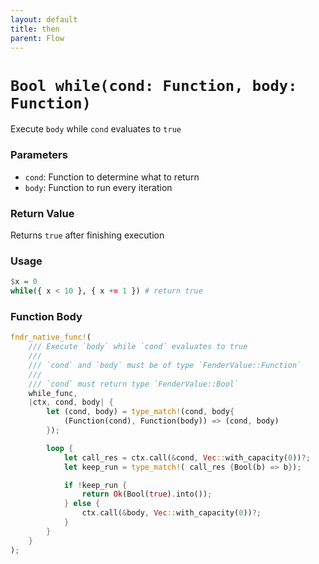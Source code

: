 ```yaml
---
layout: default
title: then
parent: Flow
---
```


# `Bool while(cond: Function, body: Function)`
Execute `body` while `cond` evaluates to `true`

### Parameters
- `cond`: Function to determine what to return
- `body`: Function to run every iteration

### Return Value
Returns `true` after finishing execution

### Usage
```r
$x = 0
while({ x < 10 }, { x += 1 }) # return true
```

### Function Body
```rust
fndr_native_func!(
    /// Execute `body` while `cond` evaluates to true
    ///
    /// `cond` and `body` must be of type `FenderValue::Function`
    ///
    /// `cond` must return type `FenderValue::Bool`
    while_func,
    |ctx, cond, body| {
        let (cond, body) = type_match!(cond, body{
            (Function(cond), Function(body)) => (cond, body)
        });

        loop {
            let call_res = ctx.call(&cond, Vec::with_capacity(0))?;
            let keep_run = type_match!( call_res {Bool(b) => b});

            if !keep_run {
                return Ok(Bool(true).into());
            } else {
                ctx.call(&body, Vec::with_capacity(0))?;
            }
        }
    }
);
```
